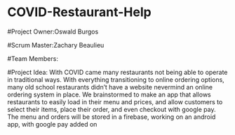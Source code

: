 # COVID-Restaurant-Help
#Project Owner:Oswald Burgos

#Scrum Master:Zachary Beaulieu

#Team Members:

#Project Idea: With COVID came many restaurants not being able to operate in traditional ways. With everything transitioning to online ordering options, many old school restaurants didn’t have a website nevermind an online ordering system in place. We brainstormed to make an app that allows restaurants to easily load in their menu and prices, and allow customers to select their items, place their order, and even checkout with google pay. The menu and orders will be stored in a firebase, working on an android app, with google pay added on
